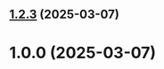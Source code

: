 ## [1.2.3](https://github.com/Djabar-1/git-extended/compare/v1.0.0...v1.2.3) (2025-03-07)



# 1.0.0 (2025-03-07)



